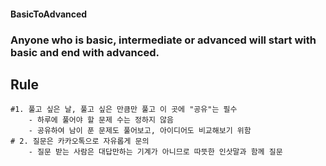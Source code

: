 #### BasicToAdvanced

### Anyone who is basic, intermediate or advanced will start with basic and end with advanced.

## Rule

```
#1. 풀고 싶은 날, 풀고 싶은 만큼만 풀고 이 곳에 "공유"는 필수
    - 하루에 풀어야 할 문제 수는 정하지 않음
    - 공유하여 남이 푼 문제도 풀어보고, 아이디어도 비교해보기 위함
# 2. 질문은 카카오톡으로 자유롭게 문의 
    - 질문 받는 사람은 대답만하는 기계가 아니므로 따뜻한 인삿말과 함께 질문
```

